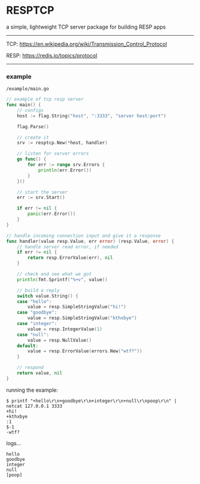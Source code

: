 # RESPTCP
a simple, lightweight TCP server package for building RESP apps

---

TCP: https://en.wikipedia.org/wiki/Transmission_Control_Protocol

RESP: https://redis.io/topics/protocol

---

### example

`/example/main.go`
```go
// example of tcp resp server
func main() {
	// configs
	host := flag.String("host", ":3333", "server host:port")

	flag.Parse()

	// create it
	srv := resptcp.New(*host, handler)

	// listen for server errors
	go func() {
		for err := range srv.Errors {
			println(err.Error())
		}
	}()

	// start the server
	err := srv.Start()

	if err != nil {
		panic(err.Error())
	}
}

// handle incoming connection input and give it a response
func handler(value resp.Value, err error) (resp.Value, error) {
	// handle server read error, if needed
	if err != nil {
		return resp.ErrorValue(err), nil
	}

	// check and see what we got
	println(fmt.Sprintf("%+v", value))

	// build a reply
	switch value.String() {
	case "hello":
		value = resp.SimpleStringValue("hi!")
	case "goodbye":
		value = resp.SimpleStringValue("kthxbye")
	case "integer":
		value = resp.IntegerValue(1)
	case "null":
		value = resp.NullValue()
	default:
		value = resp.ErrorValue(errors.New("wtf?"))
	}

	// respond
	return value, nil
}
```

running the example:
```
$ printf "+hello\r\n+goodbye\r\n+integer\r\n+null\r\npoop\r\n" | netcat 127.0.0.1 3333
+hi!
+kthxbye
:1
$-1
-wtf?
```

logs...
```
hello
goodbye
integer
null
[poop]
```
